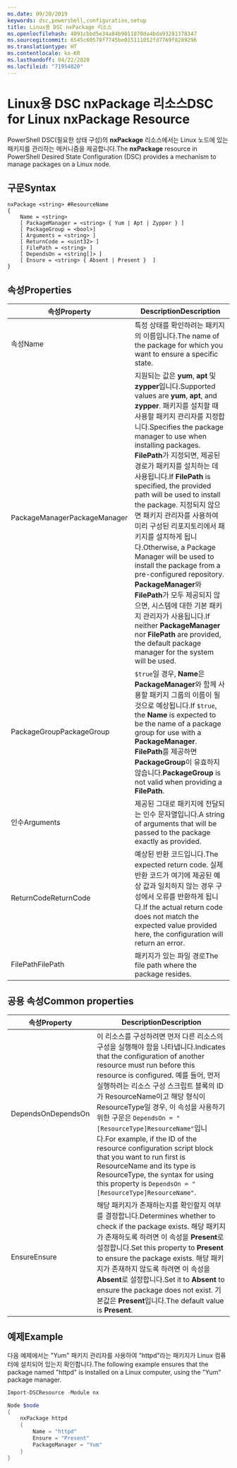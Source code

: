 ```yaml
---
ms.date: 09/20/2019
keywords: dsc,powershell,configuration,setup
title: Linux용 DSC nxPackage 리소스
ms.openlocfilehash: 4091cbbd5e34a84b9011870da4bda93281378347
ms.sourcegitcommit: 6545c60578f7745be015111052fd7769f8289296
ms.translationtype: HT
ms.contentlocale: ko-KR
ms.lasthandoff: 04/22/2020
ms.locfileid: "71954820"
---
```

# <a name="dsc-for-linux-nxpackage-resource"></a><span data-ttu-id="7643c-103">Linux용 DSC nxPackage 리소스</span><span class="sxs-lookup"><span data-stu-id="7643c-103">DSC for Linux nxPackage Resource</span></span>

<span data-ttu-id="7643c-104">PowerShell DSC(필요한 상태 구성)의 **nxPackage** 리소스에서는 Linux 노드에 있는 패키지를 관리하는 메커니즘을 제공합니다.</span><span class="sxs-lookup"><span data-stu-id="7643c-104">The **nxPackage** resource in PowerShell Desired State Configuration (DSC) provides a mechanism to manage packages on a Linux node.</span></span>

## <a name="syntax"></a><span data-ttu-id="7643c-105">구문</span><span class="sxs-lookup"><span data-stu-id="7643c-105">Syntax</span></span>

```Syntax
nxPackage <string> #ResourceName
{
    Name = <string>
    [ PackageManager = <string> { Yum | Apt | Zypper } ]
    [ PackageGroup = <bool>]
    [ Arguments = <string> ]
    [ ReturnCode = <uint32> ]
    [ FilePath = <string> ]
    [ DependsOn = <string[]> ]
    [ Ensure = <string> { Absent | Present }  ]
}
```

## <a name="properties"></a><span data-ttu-id="7643c-106">속성</span><span class="sxs-lookup"><span data-stu-id="7643c-106">Properties</span></span>

|<span data-ttu-id="7643c-107">속성</span><span class="sxs-lookup"><span data-stu-id="7643c-107">Property</span></span> |<span data-ttu-id="7643c-108">Description</span><span class="sxs-lookup"><span data-stu-id="7643c-108">Description</span></span> |
|---|---|
|<span data-ttu-id="7643c-109">속성</span><span class="sxs-lookup"><span data-stu-id="7643c-109">Name</span></span> |<span data-ttu-id="7643c-110">특정 상태를 확인하려는 패키지의 이름입니다.</span><span class="sxs-lookup"><span data-stu-id="7643c-110">The name of the package for which you want to ensure a specific state.</span></span> |
|<span data-ttu-id="7643c-111">PackageManager</span><span class="sxs-lookup"><span data-stu-id="7643c-111">PackageManager</span></span> |<span data-ttu-id="7643c-112">지원되는 값은 **yum**, **apt** 및 **zypper**입니다.</span><span class="sxs-lookup"><span data-stu-id="7643c-112">Supported values are **yum**, **apt**, and **zypper**.</span></span> <span data-ttu-id="7643c-113">패키지를 설치할 때 사용할 패키지 관리자를 지정합니다.</span><span class="sxs-lookup"><span data-stu-id="7643c-113">Specifies the package manager to use when installing packages.</span></span> <span data-ttu-id="7643c-114">**FilePath**가 지정되면, 제공된 경로가 패키지를 설치하는 데 사용됩니다.</span><span class="sxs-lookup"><span data-stu-id="7643c-114">If **FilePath** is specified, the provided path will be used to install the package.</span></span> <span data-ttu-id="7643c-115">지정되지 않으면 패키지 관리자를 사용하여 미리 구성된 리포지토리에서 패키지를 설치하게 됩니다.</span><span class="sxs-lookup"><span data-stu-id="7643c-115">Otherwise, a Package Manager will be used to install the package from a pre-configured repository.</span></span> <span data-ttu-id="7643c-116">**PackageManager**와 **FilePath**가 모두 제공되지 않으면, 시스템에 대한 기본 패키지 관리자가 사용됩니다.</span><span class="sxs-lookup"><span data-stu-id="7643c-116">If neither **PackageManager** nor **FilePath** are provided, the default package manager for the system will be used.</span></span> |
|<span data-ttu-id="7643c-117">PackageGroup</span><span class="sxs-lookup"><span data-stu-id="7643c-117">PackageGroup</span></span> |<span data-ttu-id="7643c-118">`$true`일 경우, **Name**은 **PackageManager**와 함께 사용할 패키지 그룹의 이름이 될 것으로 예상됩니다.</span><span class="sxs-lookup"><span data-stu-id="7643c-118">If `$true`, the **Name** is expected to be the name of a package group for use with a **PackageManager**.</span></span> <span data-ttu-id="7643c-119">**FilePath**를 제공하면 **PackageGroup**이 유효하지 않습니다.</span><span class="sxs-lookup"><span data-stu-id="7643c-119">**PackageGroup** is not valid when providing a **FilePath**.</span></span> |
|<span data-ttu-id="7643c-120">인수</span><span class="sxs-lookup"><span data-stu-id="7643c-120">Arguments</span></span> |<span data-ttu-id="7643c-121">제공된 그대로 패키지에 전달되는 인수 문자열입니다.</span><span class="sxs-lookup"><span data-stu-id="7643c-121">A string of arguments that will be passed to the package exactly as provided.</span></span> |
|<span data-ttu-id="7643c-122">ReturnCode</span><span class="sxs-lookup"><span data-stu-id="7643c-122">ReturnCode</span></span> |<span data-ttu-id="7643c-123">예상된 반환 코드입니다.</span><span class="sxs-lookup"><span data-stu-id="7643c-123">The expected return code.</span></span> <span data-ttu-id="7643c-124">실제 반환 코드가 여기에 제공된 예상 값과 일치하지 않는 경우 구성에서 오류를 반환하게 됩니다.</span><span class="sxs-lookup"><span data-stu-id="7643c-124">If the actual return code does not match the expected value provided here, the configuration will return an error.</span></span> |
|<span data-ttu-id="7643c-125">FilePath</span><span class="sxs-lookup"><span data-stu-id="7643c-125">FilePath</span></span> |<span data-ttu-id="7643c-126">패키지가 있는 파일 경로</span><span class="sxs-lookup"><span data-stu-id="7643c-126">The file path where the package resides.</span></span> |

## <a name="common-properties"></a><span data-ttu-id="7643c-127">공용 속성</span><span class="sxs-lookup"><span data-stu-id="7643c-127">Common properties</span></span>

|<span data-ttu-id="7643c-128">속성</span><span class="sxs-lookup"><span data-stu-id="7643c-128">Property</span></span> |<span data-ttu-id="7643c-129">Description</span><span class="sxs-lookup"><span data-stu-id="7643c-129">Description</span></span> |
|---|---|
|<span data-ttu-id="7643c-130">DependsOn</span><span class="sxs-lookup"><span data-stu-id="7643c-130">DependsOn</span></span> |<span data-ttu-id="7643c-131">이 리소스를 구성하려면 먼저 다른 리소스의 구성을 실행해야 함을 나타냅니다.</span><span class="sxs-lookup"><span data-stu-id="7643c-131">Indicates that the configuration of another resource must run before this resource is configured.</span></span> <span data-ttu-id="7643c-132">예를 들어, 먼저 실행하려는 리소스 구성 스크립트 블록의 ID가 ResourceName이고 해당 형식이 ResourceType일 경우, 이 속성을 사용하기 위한 구문은 `DependsOn = "[ResourceType]ResourceName"`입니다.</span><span class="sxs-lookup"><span data-stu-id="7643c-132">For example, if the ID of the resource configuration script block that you want to run first is ResourceName and its type is ResourceType, the syntax for using this property is `DependsOn = "[ResourceType]ResourceName"`.</span></span> |
|<span data-ttu-id="7643c-133">Ensure</span><span class="sxs-lookup"><span data-stu-id="7643c-133">Ensure</span></span> |<span data-ttu-id="7643c-134">해당 패키지가 존재하는지를 확인할지 여부를 결정합니다.</span><span class="sxs-lookup"><span data-stu-id="7643c-134">Determines whether to check if the package exists.</span></span> <span data-ttu-id="7643c-135">해당 패키지가 존재하도록 하려면 이 속성을 **Present**로 설정합니다.</span><span class="sxs-lookup"><span data-stu-id="7643c-135">Set this property to **Present** to ensure the package exists.</span></span> <span data-ttu-id="7643c-136">해당 패키지가 존재하지 않도록 하려면 이 속성을 **Absent**로 설정합니다.</span><span class="sxs-lookup"><span data-stu-id="7643c-136">Set it to **Absent** to ensure the package does not exist.</span></span> <span data-ttu-id="7643c-137">기본값은 **Present**입니다.</span><span class="sxs-lookup"><span data-stu-id="7643c-137">The default value is **Present**.</span></span> |

## <a name="example"></a><span data-ttu-id="7643c-138">예제</span><span class="sxs-lookup"><span data-stu-id="7643c-138">Example</span></span>

<span data-ttu-id="7643c-139">다음 예제에서는 "Yum" 패키지 관리자를 사용하여 "httpd"라는 패키지가 Linux 컴퓨터에 설치되어 있는지 확인합니다.</span><span class="sxs-lookup"><span data-stu-id="7643c-139">The following example ensures that the package named "httpd" is installed on a Linux computer, using the "Yum" package manager.</span></span>

```powershell
Import-DSCResource -Module nx

Node $node
{
    nxPackage httpd
    {
        Name = "httpd"
        Ensure = "Present"
        PackageManager = "Yum"
    }
}
```